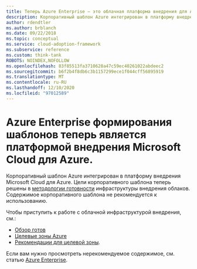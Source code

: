 ```yaml
---
title: Теперь Azure Enterprise — это облачная платформа внедрения для Azure.
description: Корпоративный шаблон Azure интегрирован в платформу внедрения Microsoft Cloud для Azure.
author: rdendtler
ms.author: brblanch
ms.date: 09/22/2018
ms.topic: conceptual
ms.service: cloud-adoption-framework
ms.subservice: reference
ms.custom: think-tank
ROBOTS: NOINDEX,NOFOLLOW
ms.openlocfilehash: 83f85513fa3710628a47c59ec40261022abdeec2
ms.sourcegitcommit: b6f2b4f8db6c3b1157299ece1f044cff56895919
ms.translationtype: MT
ms.contentlocale: ru-RU
ms.lasthandoff: 12/10/2020
ms.locfileid: "97012589"
---
```

# <a name="azure-enterprise-scaffold-is-now-the-microsoft-cloud-adoption-framework-for-azure"></a>Azure Enterprise формирования шаблонов теперь является платформой внедрения Microsoft Cloud для Azure.

Корпоративный шаблон Azure интегрирован в платформу внедрения Microsoft Cloud для Azure. Цели корпоративного шаблона теперь решены в [методологии готовности](../ready/index.md) инфраструктуры внедрения облаков. Содержимое корпоративного шаблона не рекомендуется к использованию.

Чтобы приступить к работе с облачной инфраструктурой внедрения, см.:

- [Обзор готов](../ready/index.md)
- [Целевые зоны Azure](../ready/landing-zone/index.md)
- [Рекомендации для целевой зоны](../ready/considerations/index.md).

Если вам нужно просмотреть нерекомендуемое содержимое, см. статью [Azure Enterprise](./migration-with-enterprise-scaffold.md).
